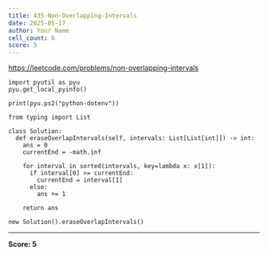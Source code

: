```yaml
---
title: 435-Non-Overlapping-Intervals
date: 2025-05-17
author: Your Name
cell_count: 6
score: 5
---
```


https://leetcode.com/problems/non-overlapping-intervals


```
import pyutil as pyu
pyu.get_local_pyinfo()
```


```
print(pyu.ps2("python-dotenv"))
```


```
from typing import List
```


```
class Solution:
  def eraseOverlapIntervals(self, intervals: List[List[int]]) -> int:
    ans = 0
    currentEnd = -math.inf

    for interval in sorted(intervals, key=lambda x: x[1]):
      if interval[0] >= currentEnd:
        currentEnd = interval[1]
      else:
        ans += 1

    return ans
```


```
new Solution().eraseOverlapIntervals()
```


---
**Score: 5**